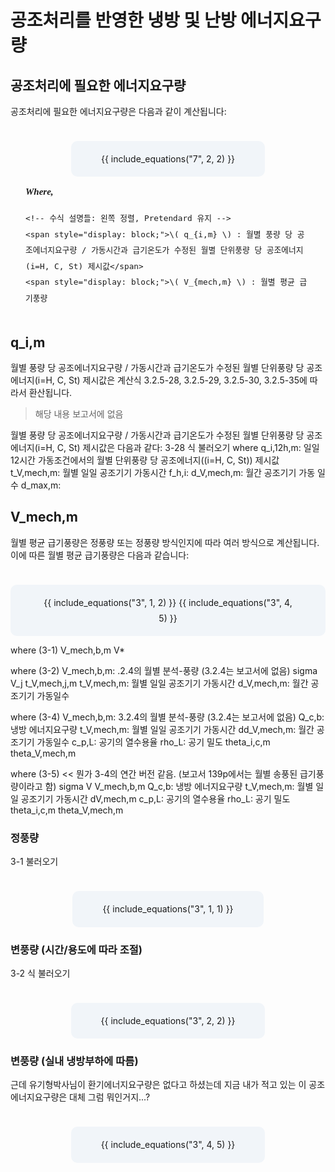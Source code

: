 # 공조처리를 반영한 냉방 및 난방 에너지요구량

## 공조처리에 필요한 에너지요구량
공조처리에 필요한 에너지요구량은 다음과 같이 계산됩니다:
<div style="text-align: center; margin-top: 24px; margin-bottom: 8px;">
  <div style="
    display: inline-block;
    background-color: #F1F5F9;
    border-radius: 10px;
    padding: 16px 48px;
    line-height: 1.8;
    margin-top: 1em;
    margin-bottom: 0px;
  ">
    {{ include_equations("7", 2, 2) }}
  </div>
</div>

<!-- ✅ Where 이하: 완전히 별도의 블록으로 분리 -->
<div style="
  display: flex;
  justify-content: center;
  font-family: Pretendard, sans-serif;
  font-size: 15px;
  margin-top: 0px;
">
  <div style="
    text-align: left;
    line-height: 2;
    padding: 1px 24px;
    border-radius: 0px;
  ">
    <!-- Where 텍스트: 독립적, 굵고 이탤릭 -->
    <div style="
      font-style: italic;
      font-weight: bold;
      font-family: 'Times New Roman', 'Cambria Math', serif;
      margin-bottom: 1px;
    ">
      Where,
    </div>

    <!-- 수식 설명들: 왼쪽 정렬, Pretendard 유지 -->
    <span style="display: block;">\( q_{i,m} \) : 월별 풍량 당 공조에너지요구량 / 가동시간과 급기온도가 수정된 월별 단위풍량 당 공조에너지(i=H, C, St) 제시값</span>
    <span style="display: block;">\( V_{mech,m} \) : 월별 평균 급기풍량
  </div>
</div>


## q_i,m
월별 풍량 당 공조에너지요구량 / 가동시간과 급기온도가 수정된 월별 단위풍량 당 공조에너지(i=H, C, St) 제시값은 계산식 3.2.5-28, 3.2.5-29, 3.2.5-30, 3.2.5-35에 따라서 환산됩니다.
> 해당 내용 보고서에 없음

월별 풍량 당 공조에너지요구량 / 가동시간과 급기온도가 수정된 월별 단위풍량 당 공조에너지(i=H, C, St) 제시값은 다음과 같다:
3-28 식 불러오기
where
q_i,12h,m: 일일 12시간 가동조건에서의 월별 단위풍량 당 공조에너지((i=H, C, St)) 제시값
t_V,mech,m: 월별 일일 공조기기 가동시간
f_h,i:
d_V,mech,m: 월간 공조기기 가동 일수
d_max,m:

## V_mech,m
월별 평균 급기풍량은 정풍량 또는 정풍량 방식인지에 따라 여러 방식으로 계산됩니다.
이에 따른 월별 평균 급기풍량은 다음과 같습니다:

<div style="text-align: center; margin-top: 24px; margin-bottom: 8px;">
  <div style="
    display: inline-block;
    background-color: #F1F5F9;
    border-radius: 10px;
    padding: 16px 48px;
    line-height: 1.8;
    margin-top: 1em;
    margin-bottom: 0px;
  ">
    {{ include_equations("3", 1, 2) }}
    {{ include_equations("3", 4, 5) }}
  </div>
</div>

where (3-1)
V_mech,b,m
V*

where (3-2)
V_mech,b,m: .2.4의 월별 분석-풍량 (3.2.4는 보고서에 없음)
sigma V_j
t_V,mech,j,m
t_V,mech,m: 월별 일일 공조기기 가동시간
d_V,mech,m: 월간 공조기기 가동일수

where (3-4)
V_mech,b,m: 3.2.4의 월별 분석-풍량 (3.2.4는 보고서에 없음)
Q_c,b: 냉방 에너지요구량
t_V,mech,m: 월별 일일 공조기기 가동시간
dd_V,mech,m: 월간 공조기기 가동일수
c_p,L: 공기의 열수용율
rho_L: 공기 밀도
theta_i,c,m
theta_V,mech,m

where (3-5) << 뭔가 3-4의 연간 버전 같음. (보고서 139p에서는 월별 송풍된 급기풍량이라고 함)
sigma V
V_mech,b,m
Q_c,b: 냉방 에너지요구량
t_V,mech,m: 월별 일일 공조기기 가동시간
dV,mech,m
c_p,L: 공기의 열수용율
rho_L: 공기 밀도
theta_i,c,m
theta_V,mech,m

### 정풍량
3-1 불러오기

<div style="text-align: center; margin-top: 24px; margin-bottom: 8px;">
  <div style="
    display: inline-block;
    background-color: #F1F5F9;
    border-radius: 10px;
    padding: 16px 48px;
    line-height: 1.8;
    margin-top: 1em;
    margin-bottom: 0px;
  ">
    {{ include_equations("3", 1, 1) }}
  </div>
</div>


### 변풍량 (시간/용도에 따라 조절)
3-2 식 불러오기

<div style="text-align: center; margin-top: 24px; margin-bottom: 8px;">
  <div style="
    display: inline-block;
    background-color: #F1F5F9;
    border-radius: 10px;
    padding: 16px 48px;
    line-height: 1.8;
    margin-top: 1em;
    margin-bottom: 0px;
  ">
    {{ include_equations("3", 2, 2) }}
  </div>
</div>

### 변풍량 (실내 냉방부하에 따름)
근데 유기형박사님이 환기에너지요구량은 없다고 하셨는데 지금 내가 적고 있는 이 공조에너지요구량은 대체 그럼 뭐인거지...?

<div style="text-align: center; margin-top: 24px; margin-bottom: 8px;">
  <div style="
    display: inline-block;
    background-color: #F1F5F9;
    border-radius: 10px;
    padding: 16px 48px;
    line-height: 1.8;
    margin-top: 1em;
    margin-bottom: 0px;
  ">
    {{ include_equations("3", 4, 5) }}
  </div>
</div>